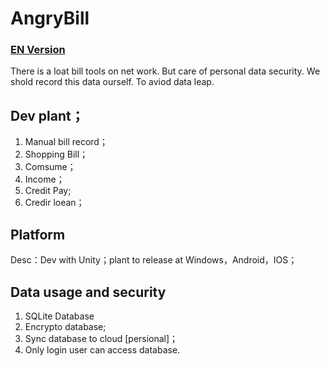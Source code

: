 # AngryBill
### [EN Version](README-CN.md)

There is a loat bill tools on net work. But care of personal data security. We shold record this data ourself.
To aviod data leap.

## Dev plant；
1. Manual bill record；
2. Shopping Bill；
3. Comsume；
4. Income；
5. Credit Pay;
6. Credir loean；

## Platform
Desc：Dev with Unity；plant to release at Windows，Android，IOS；

## Data usage and security
1. SQLite Database
2. Encrypto database;
3. Sync database to cloud [persional]；
4. Only login user can access database.
